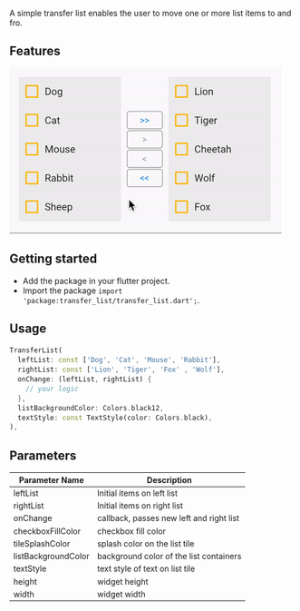 
A simple transfer list enables the user to move one or more list items to and fro.

## Features

![Transfer List demo](https://github.com/SanjaySodani/media/blob/main/transfer_list.gif "Demo")

## Getting started

* Add the package in your flutter project.
* Import the package `import 'package:transfer_list/transfer_list.dart';`.

## Usage

```dart
TransferList(
  leftList: const ['Dog', 'Cat', 'Mouse', 'Rabbit'],
  rightList: const ['Lion', 'Tiger', 'Fox' , 'Wolf'],
  onChange: (leftList, rightList) {
    // your logic
  },
  listBackgroundColor: Colors.black12,
  textStyle: const TextStyle(color: Colors.black),
),
```

## Parameters

| Parameter Name | Description |
| -------------- | ----------- |
| leftList | Initial items on left list |
| rightList | Initial items on right list |
| onChange | callback, passes new left and right list |
| checkboxFillColor | checkbox fill color |
| tileSplashColor | splash color on the list tile |
| listBackgroundColor | background color of the list containers |
| textStyle | text style of text on list tile |
| height | widget height |
| width | widget width |

